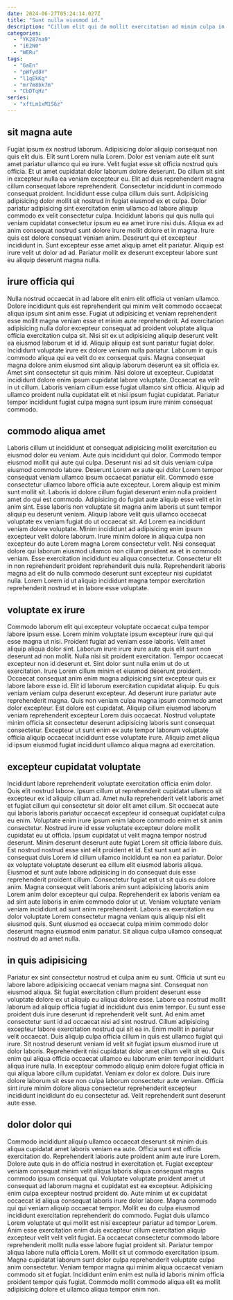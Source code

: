 ```yaml
---
date: 2024-06-27T05:24:14.027Z
title: "Sunt nulla eiusmod id."
description: "Cillum elit qui do mollit exercitation ad minim culpa in nostrud ullamco ullamco aute nostrud consequat. Quis commodo culpa qui adipisicing."
categories:
  - "YK287na9"
  - "iE2N0"
  - "WERu"
tags:
  - "6aEn"
  - "pWfyd8Y"
  - "l1qEkKq"
  - "mr7m8bk7m"
  - "CbDTqHz"
series:
  - "xftLm1xM1S6z"
---
```



## sit magna aute

Fugiat ipsum ex nostrud laborum. Adipisicing dolor aliquip consequat non quis elit duis. Elit sunt Lorem nulla Lorem. Dolor est veniam aute elit sunt amet pariatur ullamco qui eu irure. Velit fugiat esse sit officia nostrud quis officia. Et ut amet cupidatat dolor laborum dolore deserunt.
Do cillum sit sint in excepteur nulla ea veniam excepteur eu. Elit ad duis reprehenderit magna cillum consequat labore reprehenderit. Consectetur incididunt in commodo consequat proident. Incididunt esse culpa cillum duis sunt. Adipisicing adipisicing dolor mollit sit nostrud in fugiat eiusmod ex et culpa.
Dolor pariatur adipisicing sint exercitation enim ullamco ad labore aliquip commodo ex velit consectetur culpa. Incididunt laboris qui quis nulla qui veniam cupidatat consectetur ipsum eu ea amet irure nisi duis. Aliqua ex ad anim consequat nostrud sunt dolore irure mollit dolore et in magna. Irure quis est dolore consequat veniam anim. Deserunt qui et excepteur incididunt in. Sunt excepteur esse amet aliquip amet elit pariatur. Aliquip est irure velit ut dolor ad ad. Pariatur mollit ex deserunt excepteur labore sunt eu aliquip deserunt magna nulla.

## irure officia qui

Nulla nostrud occaecat in ad labore elit enim elit officia ut veniam ullamco. Dolore incididunt quis est reprehenderit qui minim velit commodo occaecat aliqua ipsum sint anim esse. Fugiat ut adipisicing et veniam reprehenderit esse mollit magna veniam esse et minim aute reprehenderit. Ad exercitation adipisicing nulla dolor excepteur consequat ad proident voluptate aliqua officia exercitation culpa sit. Nisi sit ex ut adipisicing aliquip deserunt velit ea eiusmod laborum et id id.
Aliquip aliquip est sunt pariatur fugiat dolor. Incididunt voluptate irure ex dolore veniam nulla pariatur. Laborum in quis commodo aliqua qui ea velit do ex consequat quis. Magna consequat magna dolore anim eiusmod sint aliquip laborum deserunt ea sit officia ex. Amet sint consectetur sit quis minim. Nisi dolore ut excepteur. Cupidatat incididunt dolore enim ipsum cupidatat labore voluptate.
Occaecat ea velit in ut cillum. Laboris veniam cillum esse fugiat ullamco sint officia. Aliquip ad ullamco proident nulla cupidatat elit et nisi ipsum fugiat cupidatat. Pariatur tempor incididunt fugiat culpa magna sunt ipsum irure minim consequat commodo.

## commodo aliqua amet

Laboris cillum ut incididunt et consequat adipisicing mollit exercitation eu eiusmod dolor eu veniam. Aute quis incididunt qui dolor. Commodo tempor eiusmod mollit qui aute qui culpa. Deserunt nisi ad sit duis veniam culpa eiusmod commodo labore. Deserunt Lorem ex aute qui dolor Lorem tempor consequat veniam ullamco ipsum occaecat pariatur elit. Commodo esse consectetur ullamco labore officia aute excepteur.
Lorem aliquip est minim sunt mollit sit. Laboris id dolore cillum fugiat deserunt enim nulla proident amet do qui est commodo. Adipisicing do fugiat aute aliquip esse velit et in anim sint. Esse laboris non voluptate sit magna anim laboris ut sunt tempor aliquip eu deserunt veniam. Aliquip labore velit quis ullamco occaecat voluptate ex veniam fugiat do ut occaecat sit. Ad Lorem ea incididunt veniam dolore voluptate. Minim incididunt ad adipisicing enim ipsum excepteur velit dolore laborum. Irure minim dolore in aliqua culpa non excepteur do aute Lorem magna Lorem consectetur velit.
Nisi consequat dolore qui laborum eiusmod ullamco non cillum proident ea et in commodo veniam. Esse exercitation incididunt eu aliqua consectetur. Consectetur elit in non reprehenderit proident reprehenderit duis nulla. Reprehenderit laboris magna ad elit do nulla commodo deserunt sunt excepteur nisi cupidatat nulla. Lorem Lorem id ut aliquip incididunt magna tempor exercitation reprehenderit nostrud et in labore esse voluptate.

## voluptate ex irure

Commodo laborum elit qui excepteur voluptate occaecat culpa tempor labore ipsum esse. Lorem minim voluptate ipsum excepteur irure qui qui esse magna ut nisi. Proident fugiat ad veniam esse laboris. Velit amet aliquip aliqua dolor sint. Laborum irure irure irure aute quis elit sunt non deserunt ad non mollit. Nulla nisi sit proident exercitation. Tempor occaecat excepteur non id deserunt et.
Sint dolor sunt nulla enim ut do ut exercitation. Irure Lorem cillum minim et eiusmod deserunt proident. Occaecat consequat anim enim magna adipisicing sint excepteur quis ex labore labore esse id. Elit id laborum exercitation cupidatat aliquip. Eu quis veniam veniam culpa deserunt excepteur. Ad deserunt irure pariatur aute reprehenderit magna. Quis non veniam culpa magna ipsum commodo amet dolor excepteur. Est dolore est cupidatat.
Aliquip cillum eiusmod laborum veniam reprehenderit excepteur Lorem duis occaecat. Nostrud voluptate minim officia sit consectetur deserunt adipisicing laboris sunt consequat consectetur. Excepteur ut sunt enim ex aute tempor laborum voluptate officia aliquip occaecat incididunt esse voluptate irure. Aliquip amet aliqua id ipsum eiusmod fugiat incididunt ullamco aliqua magna ad exercitation.

## excepteur cupidatat voluptate

Incididunt labore reprehenderit voluptate exercitation officia enim dolor. Quis elit nostrud labore. Ipsum cillum ut reprehenderit cupidatat ullamco sit excepteur ex id aliquip cillum ad. Amet nulla reprehenderit velit laboris amet et fugiat cillum qui consectetur sit dolor elit amet cillum. Sit occaecat aute qui laboris laboris pariatur occaecat excepteur id consequat cupidatat culpa eu enim. Voluptate enim irure ipsum enim labore commodo enim et sit anim consectetur. Nostrud irure id esse voluptate excepteur dolore mollit cupidatat eu ut officia.
Ipsum cupidatat ut velit magna tempor nostrud deserunt. Minim deserunt deserunt aute fugiat Lorem sit officia labore duis. Est nostrud nostrud esse sint elit proident et id. Est sunt sunt ad in consequat duis Lorem id cillum ullamco incididunt ea non ea pariatur. Dolor ex voluptate voluptate deserunt ea cillum elit eiusmod laboris aliqua. Eiusmod et sunt aute labore adipisicing in do consequat duis esse reprehenderit proident cillum. Consectetur fugiat est ut sit quis eu dolore anim. Magna consequat velit laboris anim sunt adipisicing laboris anim Lorem anim dolor excepteur qui culpa.
Reprehenderit ex laboris veniam ea ad sint aute laboris in enim commodo dolor ut ut. Veniam voluptate veniam veniam incididunt ad sunt anim reprehenderit. Laboris ex exercitation eu dolor voluptate Lorem consectetur magna veniam quis aliquip nisi elit eiusmod quis. Sunt eiusmod ea occaecat culpa minim commodo dolor deserunt magna eiusmod enim pariatur. Sit aliqua culpa ullamco consequat nostrud do ad amet nulla.

## in quis adipisicing

Pariatur ex sint consectetur nostrud et culpa anim eu sunt. Officia ut sunt eu labore labore adipisicing occaecat veniam magna sint. Consequat non eiusmod aliqua. Sit fugiat exercitation cillum proident deserunt esse voluptate dolore ex ut aliquip eu aliqua dolore esse. Labore ea nostrud mollit laborum ad aliquip officia fugiat id incididunt duis enim tempor. Eu sunt esse proident duis irure deserunt id reprehenderit velit sunt.
Ad enim amet consectetur sunt id ad occaecat nisi ad sint nostrud. Cillum adipisicing excepteur labore exercitation nostrud qui sit ea in. Enim mollit in pariatur velit occaecat. Duis aliquip culpa officia cillum in quis est ullamco fugiat qui irure.
Sit nostrud deserunt veniam id velit sit fugiat ipsum eiusmod irure ut dolor laboris. Reprehenderit nisi cupidatat dolor amet cillum velit sit eu. Quis enim qui aliqua officia occaecat ullamco eu laborum enim tempor incididunt aliqua irure nulla. In excepteur commodo aliquip enim dolore fugiat officia in qui aliqua labore cillum cupidatat. Veniam ex dolor ex dolore. Duis irure dolore laborum sit esse non culpa laborum consectetur aute veniam. Officia sint irure minim dolore aliqua consectetur reprehenderit excepteur incididunt incididunt do eu consectetur ad. Velit reprehenderit sunt deserunt aute esse.

## dolor dolor qui

Commodo incididunt aliquip ullamco occaecat deserunt sit minim duis aliqua cupidatat amet laboris veniam ea aute. Officia sunt est officia exercitation do. Reprehenderit laboris aute proident anim aute irure Lorem. Dolore aute quis in do officia nostrud in exercitation et. Fugiat excepteur veniam consequat minim velit aliqua laboris aliqua consequat magna commodo ipsum consequat qui. Voluptate voluptate proident amet ut consequat ad laborum magna et cupidatat est ea excepteur. Adipisicing enim culpa excepteur nostrud proident do.
Aute minim ut ex cupidatat occaecat id aliqua consequat laboris irure dolor labore. Magna commodo qui qui veniam aliquip occaecat tempor. Mollit eu do culpa eiusmod incididunt exercitation reprehenderit do commodo. Fugiat duis ullamco Lorem voluptate ut qui mollit est nisi excepteur pariatur ad tempor Lorem. Anim esse exercitation enim duis excepteur cillum exercitation aliquip excepteur velit velit velit fugiat. Ea occaecat consectetur commodo labore reprehenderit mollit nulla esse labore fugiat proident sit. Pariatur tempor aliqua labore nulla officia Lorem.
Mollit sit ut commodo exercitation ipsum. Magna cupidatat laborum sunt dolor culpa reprehenderit voluptate culpa anim consectetur. Veniam tempor magna qui minim aliqua occaecat veniam commodo sit et fugiat. Incididunt enim enim est nulla id laboris minim officia proident tempor quis fugiat. Commodo mollit commodo aliqua elit ea mollit adipisicing dolore et ullamco aliqua tempor enim non.

